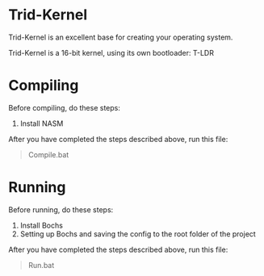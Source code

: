 # Trid-Kernel
Trid-Kernel is an excellent base for creating your operating system.

Trid-Kernel is a 16-bit kernel, using its own bootloader: T-LDR

# Compiling
Before compiling, do these steps:
1. Install NASM


After you have completed the steps described above, run this file:
> Compile.bat

# Running
Before running, do these steps:
1. Install Bochs
2. Setting up Bochs and saving the config to the root folder of the project

After you have completed the steps described above, run this file:
> Run.bat
